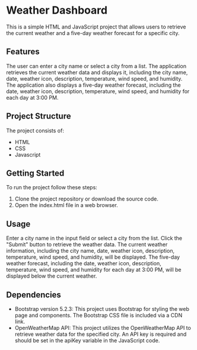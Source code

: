 # Weather Dashboard
This is a simple HTML and JavaScript project that allows users to retrieve the current weather and a five-day weather forecast for a specific city.

## Features
The user can enter a city name or select a city from a list.
The application retrieves the current weather data and displays it, including the city name, date, weather icon, description, temperature, wind speed, and humidity.
The application also displays a five-day weather forecast, including the date, weather icon, description, temperature, wind speed, and humidity for each day at 3:00 PM.

## Project Structure
The project consists of:

- HTML
- CSS
- Javascript

## Getting Started
To run the project follow these steps:

1. Clone the project repository or download the source code.
2. Open the index.html file in a web browser.

## Usage
Enter a city name in the input field or select a city from the list.
Click the "Submit" button to retrieve the weather data.
The current weather information, including the city name, date, weather icon, description, temperature, wind speed, and humidity, will be displayed.
The five-day weather forecast, including the date, weather icon, description, temperature, wind speed, and humidity for each day at 3:00 PM, will be displayed below the current weather.

## Dependencies
- Bootstrap version 5.2.3: This project uses Bootstrap for styling the web page and components. The Bootstrap CSS file is included via a CDN link.
- OpenWeatherMap API: This project utilizes the OpenWeatherMap API to retrieve weather data for the specified city. An API key is required and should be set in the apiKey variable in the JavaScript code.
